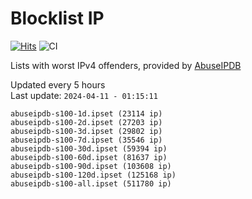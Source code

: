 # Blocklist IP

[![Hits](https://hits.seeyoufarm.com/api/count/incr/badge.svg?url=https%3A%2F%2Fgithub.com%2Fborestad%2Fblocklist-ip%2F&count_bg=%2379C83D&title_bg=%23555555&icon=&icon_color=%23E7E7E7&title=hits&edge_flat=false)](https://hits.seeyoufarm.com)  ![CI](https://img.shields.io/github/workflow/status/borestad/blocklist-ip/CI?style=flat-square)

Lists with worst IPv4 offenders, provided by [AbuseIPDB](https://www.abuseipdb.com/)

<!-- FOOTER-PLACEHOLDER -->
Updated every 5 hours<br>
Last update: `2024-04-11 - 01:15:11`
```
abuseipdb-s100-1d.ipset (23114 ip)
abuseipdb-s100-2d.ipset (27203 ip)
abuseipdb-s100-3d.ipset (29802 ip)
abuseipdb-s100-7d.ipset (35546 ip)
abuseipdb-s100-30d.ipset (59394 ip)
abuseipdb-s100-60d.ipset (81637 ip)
abuseipdb-s100-90d.ipset (103608 ip)
abuseipdb-s100-120d.ipset (125168 ip)
abuseipdb-s100-all.ipset (511780 ip)
```
